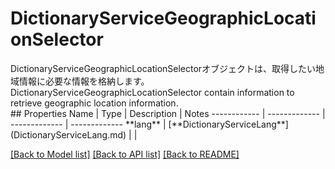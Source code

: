 # DictionaryServiceGeographicLocationSelector

<div lang=\"ja\">DictionaryServiceGeographicLocationSelectorオブジェクトは、取得したい地域情報に必要な情報を格納します。</div> <div lang=\"en\">DictionaryServiceGeographicLocationSelector contain information to retrieve geographic location information.</div> 
## Properties
Name | Type | Description | Notes
------------ | ------------- | ------------- | -------------
**lang** | [**DictionaryServiceLang**](DictionaryServiceLang.md) |  | 

[[Back to Model list]](../README.md#documentation-for-models) [[Back to API list]](../README.md#documentation-for-api-endpoints) [[Back to README]](../README.md)


